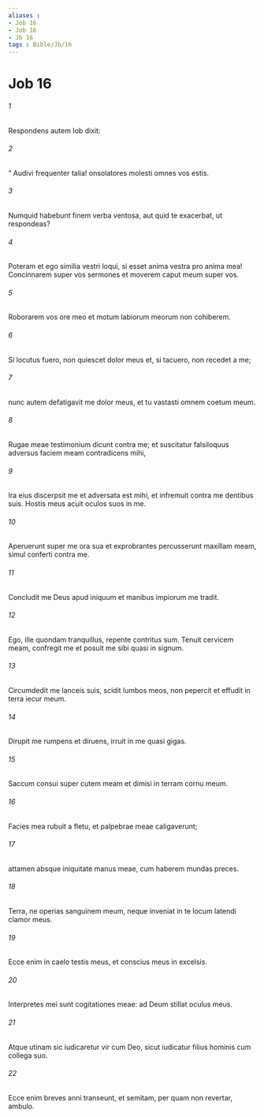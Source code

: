 ```yaml
---
aliases : 
- Job 16
- Job 16
- Jb 16
tags : Bible/Jb/16
---
```


# Job 16

###### 1
Respondens autem Iob dixit:
###### 2
“ Audivi frequenter talia! onsolatores molesti omnes vos estis.
###### 3
Numquid habebunt finem verba ventosa, aut quid te exacerbat, ut respondeas?
###### 4
Poteram et ego similia vestri loqui, si esset anima vestra pro anima mea! Concinnarem super vos sermones et moverem caput meum super vos.
###### 5
Roborarem vos ore meo et motum labiorum meorum non cohiberem.
###### 6
Si locutus fuero, non quiescet dolor meus et, si tacuero, non recedet a me;
###### 7
nunc autem defatigavit me dolor meus, et tu vastasti omnem coetum meum.
###### 8
Rugae meae testimonium dicunt contra me; et suscitatur falsiloquus adversus faciem meam contradicens mihi,
###### 9
Ira eius discerpsit me et adversata est mihi, et infremuit contra me dentibus suis. Hostis meus acuit oculos suos in me.
###### 10
Aperuerunt super me ora sua et exprobrantes percusserunt maxillam meam, simul conferti contra me.
###### 11
Concludit me Deus apud iniquum et manibus impiorum me tradit.
###### 12
Ego, ille quondam tranquillus, repente contritus sum. Tenuit cervicem meam, confregit me et posuit me sibi quasi in signum.
###### 13
Circumdedit me lanceis suis, scidit lumbos meos, non pepercit et effudit in terra iecur meum.
###### 14
Dirupit me rumpens et diruens, irruit in me quasi gigas.
###### 15
Saccum consui super cutem meam et dimisi in terram cornu meum.
###### 16
Facies mea rubuit a fletu, et palpebrae meae caligaverunt;
###### 17
attamen absque iniquitate manus meae, cum haberem mundas preces.
###### 18
Terra, ne operias sanguinem meum, neque inveniat in te locum latendi clamor meus.
###### 19
Ecce enim in caelo testis meus, et conscius meus in excelsis.
###### 20
Interpretes mei sunt cogitationes meae: ad Deum stillat oculus meus.
###### 21
Atque utinam sic iudicaretur vir cum Deo, sicut iudicatur filius hominis cum collega suo.
###### 22
Ecce enim breves anni transeunt, et semitam, per quam non revertar, ambulo.
